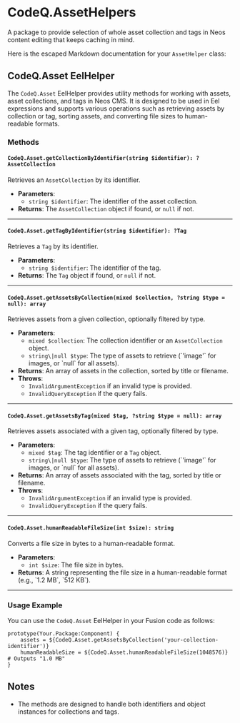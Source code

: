 # CodeQ.AssetHelpers
A package to provide selection of whole asset collection and tags in Neos content editing that keeps caching in mind.

Here is the escaped Markdown documentation for your `AssetHelper` class:

## CodeQ.Asset EelHelper

The `CodeQ.Asset` EelHelper provides utility methods for working with assets, asset collections, and tags in Neos CMS. It is designed to be used in Eel expressions and supports various operations such as retrieving assets by collection or tag, sorting assets, and converting file sizes to human-readable formats.

### Methods

#### `CodeQ.Asset.getCollectionByIdentifier(string $identifier): ?AssetCollection`
Retrieves an `AssetCollection` by its identifier.

- **Parameters**:
  - `string $identifier`: The identifier of the asset collection.
- **Returns**: The `AssetCollection` object if found, or `null` if not.

---

#### `CodeQ.Asset.getTagByIdentifier(string $identifier): ?Tag`
Retrieves a `Tag` by its identifier.

- **Parameters**:
  - `string $identifier`: The identifier of the tag.
- **Returns**: The `Tag` object if found, or `null` if not.

---

#### `CodeQ.Asset.getAssetsByCollection(mixed $collection, ?string $type = null): array`
Retrieves assets from a given collection, optionally filtered by type.

- **Parameters**:
  - `mixed $collection`: The collection identifier or an `AssetCollection` object.
  - `string\|null $type`: The type of assets to retrieve (\`'image'\` for images, or \`null\` for all assets).
- **Returns**: An array of assets in the collection, sorted by title or filename.
- **Throws**:
  - `InvalidArgumentException` if an invalid type is provided.
  - `InvalidQueryException` if the query fails.

---

#### `CodeQ.Asset.getAssetsByTag(mixed $tag, ?string $type = null): array`
Retrieves assets associated with a given tag, optionally filtered by type.

- **Parameters**:
  - `mixed $tag`: The tag identifier or a `Tag` object.
  - `string\|null $type`: The type of assets to retrieve (\`'image'\` for images, or \`null\` for all assets).
- **Returns**: An array of assets associated with the tag, sorted by title or filename.
- **Throws**:
  - `InvalidArgumentException` if an invalid type is provided.
  - `InvalidQueryException` if the query fails.

---

#### `CodeQ.Asset.humanReadableFileSize(int $size): string`
Converts a file size in bytes to a human-readable format.

- **Parameters**:
  - `int $size`: The file size in bytes.
- **Returns**: A string representing the file size in a human-readable format (e.g., \`1.2 MB\`, \`512 KB\`).

---

### Usage Example

You can use the `CodeQ.Asset` EelHelper in your Fusion code as follows:

```fusion
prototype(Your.Package:Component) {
    assets = ${CodeQ.Asset.getAssetsByCollection('your-collection-identifier')}
    humanReadableSize = ${CodeQ.Asset.humanReadableFileSize(1048576)} # Outputs "1.0 MB"
}
```

## Notes
- The methods are designed to handle both identifiers and object instances for collections and tags.
```
